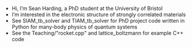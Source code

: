 - Hi, I’m Sean Harding, a PhD student at the University of Bristol
- I’m interested in the electronic structure of strongly correlated materials
- See SIAM_tb_solver and TIAM_tb_solver for PhD project code written in Python for many-body physics of quantum systems
- See the Teaching/"rocket.cpp" and lattice_boltzmann for example C++ code
